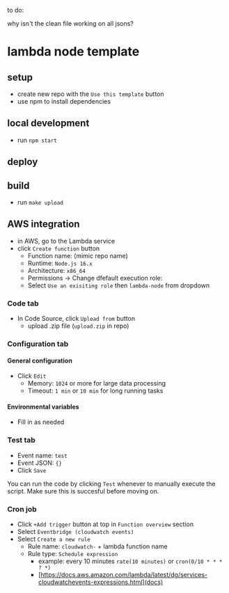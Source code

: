 to do:

why isn't the clean file working on all jsons?

# lambda node template

## setup
* create new repo with the `Use this template` button
* use npm to install dependencies

## local development
* run `npm start` 

## deploy

## build
- run `make upload`

## AWS integration
- in AWS, go to the Lambda service
- click `Create function` button
	- Function name: (mimic repo name)
	- Runtime: `Node.js 16.x`
	- Architecture: `x86_64`
	- Permissions -> Change dfefault execution role:
	- Select `Use an exisiting role` then `lambda-node` from dropdown

### Code tab
- In Code Source, click `Upload from` button
	- upload .zip file (`upload.zip` in repo)

### Configuration tab 
#### General configuration
- Click `Edit`
	- Memory: `1024` or more for large data processing
	- Timeout: `1 min` or `10 min` for long running tasks
#### Environmental variables
- Fill in as needed

### Test tab
- Event name: `test`
- Event JSON: `{}`
- Click `Save`

You can run the code by clicking `Test` whenever to manually execute the script. Make sure this is succesful before moving on.

### Cron job
- Click `+Add trigger` button at top in `Function overview` section
- Select `Eventbridge (cloudwatch events)`
- Select `Create a new rule`
	- Rule name: `cloudwatch-` + lambda function name
	- Rule type: `Schedule expression`
		- example: every 10 minutes `rate(10 minutes)` or `cron(0/10 * * * ? *)`
		- [https://docs.aws.amazon.com/lambda/latest/dg/services-cloudwatchevents-expressions.html](docs)
